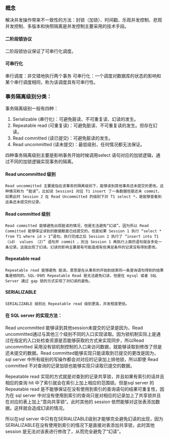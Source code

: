 
### 概念
解决并发操作带来不一致性的方法：封锁（加锁）、时间戳、乐观并发控制、悲观并发控制、多版本和快照隔离是并发控制主要采用的技术手段。

#### 二阶段锁协议
二阶段锁协议保证了可串行化调度。

#### 可串行化
串行调度：非交错地执行两个事务
可串行化：一个调度对数据库的状态的影响和某个串行调度相同，称为该调度具有可串行性。

### 事务隔离级别分类：
事务隔离级别一般有四种：
1. Serializable (串行化)：可避免脏读、不可重复读、幻读的发生。
2. Repeatable read (可重复读)：可避免脏读、不可重复读的发生。但存在幻读。
3. Read committed (读已提交)：可避免脏读的发生。
4. Read uncommitted (读未提交)：最低级别，任何情况都无法保证。

四种事务隔离级别主要是影响事务开始时候调用select 语句对应的加锁逻辑，通过不同的加锁逻辑实现事务的隔离。


#### Read uncommitted 级别
	Read uncommitted 主要是指在该事务的隔离级别下，能够读到其他事务还未提交的更改。这种情况称为 “脏读”。比如说 Session1 对应 T1 insert 了一条数据但是还未 commit，如果此时 Session 2 在 Read Uncommitted 的级别下对 T1 select *，是能够查看到这条还未提交的记录。

#### Read committed 级别
	Read committed 能够避免出现脏读的情况，但是无法避免“幻读”。因为所以 Read Committed 能够保证读到的数据都是已经提交的，但是如果 Session 1 执行 “select * from T1 where id > 1”语句，执行完成之后 Session 2 执行了 “insert into T1 （id） values （2）” 语句并 commit ，则当 Session 1 再执行上面的语句就会多处一条记录。这就出现了幻读。幻读的影响主要是有可能造成有些满足条件的记录没有得到更改。


#### Repeatable read
	Repeatable read 能够避免 脏读。意思是在从事务的开始到结束同一条查询语句得到的结果集是相同的。SQL-99的 Repeatable Read 是无法避免幻读，但是在 mysql 或者 SQL Server 通过 gap 锁的方式实现了对幻读的避免。


#### SERIALIZABLE
	SERIALIZABLE 级别比 Repeatable read 级别更高，并发程度更低。


#### 在 SQL server 的实现方法：

<p>
	Read uncommitted 能够读到其他session未提交的记录是因为，Read uncommitted通过与其他三个级别不同的入口实现读取。因为锁机制实际上是通过在指定的入口处检查资源是否能够获取的方式来实现同步，所以Read uncommitted 采用没有锁机制控制的入口来访问数据，就能够读取到修改了但是还未提交的数据。Read committed能够实现只能读取到已提交的更改是因为，sql server 中所有级别的写操作都会对对应的记录加上排他锁，所以即使 Read committed 不对查询的记录加锁也能够实现只读取已提交的数据。
</p>


<p>
	Repeatable read 实现的方式就是对查到的记录共享锁，并且如果有索引的话并且相应的查询 hit 中了索引就会在索引上加上相应的范围锁。但是sql server 的 Repeatable read 是不能够保证在没有使用到索引的查询语句的结果可重复性，因为在 sql server 中对没有使用到索引的查询只是对相应的记录加上了共享锁并且在对应的表上加上“意向共享锁”。此时其他的 session 依然能够对这张表添加数据。这样就会造成幻读的情况。
</p>
<p>
	所以在sql server 中只有在SERIALIZABLE级别才能够完全避免幻读的出现，因为SERIALIZABLE在没有使用到索引的情况下是直接对表添加共享锁，此时其他 session 是无法对该表进行修改了，从而完全避免了“幻读”。
</p>

